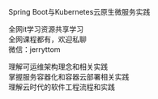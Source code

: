 Spring Boot与Kubernetes云原生微服务实践

全网it学习资源共享学习<br>全网课程都有，欢迎私聊<br>微信：jerryttom<br>

理解可运维架构理念和相关实践<br> 掌握服务容器化和容器云部署相关实践<br> 理解云时代的软件工程流程和实践